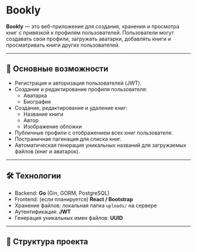 # Bookly

**Bookly** — это веб-приложение для создания, хранения и просмотра книг с привязкой к профилям пользователей. Пользователи могут создавать свои профили, загружать аватарки, добавлять книги и просматривать книги других пользователей.  

---

## 📌 Основные возможности

- Регистрация и авторизация пользователей (JWT).
- Создание и редактирование профиля пользователя:
  - Аватарка
  - Биография
- Создание, редактирование и удаление книг:
  - Название книги
  - Автор
  - Изображение обложки
- Публичные профили с отображением всех книг пользователя.
- Постраничная пагинация для списка книг.
- Автоматическая генерация уникальных названий для загружаемых файлов (книг и аватарок).

---

## 🛠 Технологии

- Backend: **Go** (Gin, GORM, PostgreSQL)
- Frontend: (если планируется) **React / Bootstrap**
- Хранение файлов: локальная папка `uploads/` на сервере
- Аутентификация: **JWT**
- Генерация уникальных имен файлов: **UUID**

---

## 📁 Структура проекта

